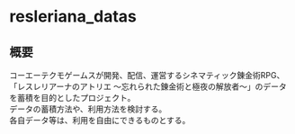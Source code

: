 # resleriana_datas

## 概要

コーエーテクモゲームスが開発、配信、運営するシネマティック錬金術RPG、「レスレリアーナのアトリエ 〜忘れられた錬金術と極夜の解放者〜」のデータを蓄積を目的としたプロジェクト。  
データの蓄積方法や、利用方法を検討する。  
各自データ等は、利用を自由にできるものとする。
